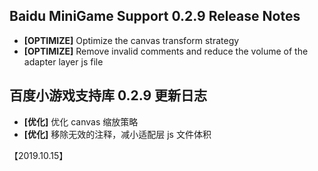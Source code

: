 ## Baidu MiniGame Support 0.2.9 Release Notes

- **[OPTIMIZE]**  Optimize the canvas transform strategy
- **[OPTIMIZE]**  Remove invalid comments and reduce the volume of the adapter layer js file


## 百度小游戏支持库 0.2.9 更新日志
- **[优化]** 优化 canvas 缩放策略
- **[优化]** 移除无效的注释，减小适配层 js 文件体积


【2019.10.15】